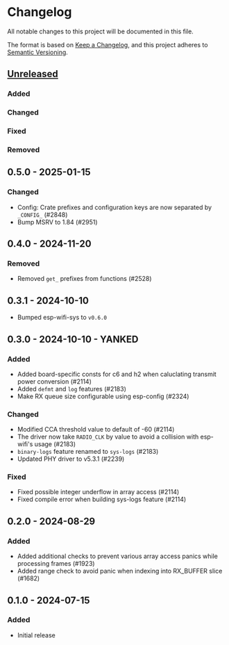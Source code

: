 # Changelog

All notable changes to this project will be documented in this file.

The format is based on [Keep a Changelog](https://keepachangelog.com/en/1.0.0/),
and this project adheres to [Semantic Versioning](https://semver.org/spec/v2.0.0.html).

## [Unreleased]

### Added

### Changed

### Fixed

### Removed

## 0.5.0 - 2025-01-15

### Changed

- Config: Crate prefixes and configuration keys are now separated by `_CONFIG_` (#2848)
- Bump MSRV to 1.84 (#2951)

## 0.4.0 - 2024-11-20

### Removed

- Removed `get_` prefixes from functions (#2528)

## 0.3.1 - 2024-10-10

- Bumped esp-wifi-sys to `v0.6.0`

## 0.3.0 - 2024-10-10 - YANKED

### Added

- Added board-specific consts for c6 and h2 when caluclating transmit power conversion (#2114)
- Added `defmt` and `log` features (#2183)
- Make RX queue size configurable using esp-config (#2324)

### Changed

- Modified CCA threshold value to default of -60 (#2114)
- The driver now take `RADIO_CLK` by value to avoid a collision with esp-wifi's usage (#2183)
- `binary-logs` feature renamed to `sys-logs` (#2183)
- Updated PHY driver to v5.3.1 (#2239)

### Fixed

- Fixed possible integer underflow in array access (#2114)
- Fixed compile error when building sys-logs feature (#2114)

## 0.2.0 - 2024-08-29

### Added

- Added additional checks to prevent various array access panics while processing frames (#1923)
- Added range check to avoid panic when indexing into RX_BUFFER slice (#1682)

## 0.1.0 - 2024-07-15

### Added

- Initial release

[Unreleased]: https://github.com/esp-rs/esp-hal/commits/main/esp-ieee802154?since=2025-01-15
